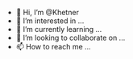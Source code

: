 - 👋 Hi, I’m @Khetner
- 👀 I’m interested in ...
- 🌱 I’m currently learning ...
- 💞️ I’m looking to collaborate on ...
- 📫 How to reach me ...

<!---
Khetner/Khetner is a ✨ special ✨ repository because its `README.md` (this file) appears on your GitHub profile.
You can click the Preview link to take a look at your changes.
--->
